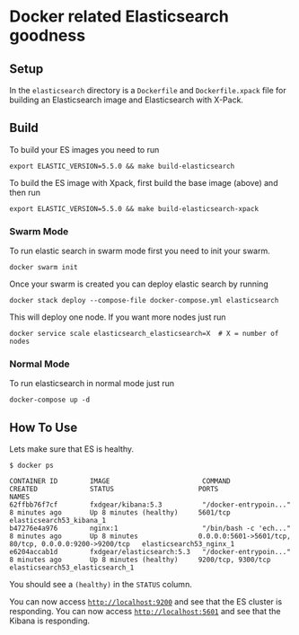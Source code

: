 # Docker related Elasticsearch goodness

## Setup

In the `elasticsearch` directory is a `Dockerfile` and `Dockerfile.xpack` file for
building an Elasticsearch image and Elasticsearch with X-Pack.

## Build

To build your ES images you need to run
```
export ELASTIC_VERSION=5.5.0 && make build-elasticsearch
```

To build the ES image with Xpack, first build the base image (above) and then run

```
export ELASTIC_VERSION=5.5.0 && make build-elasticsearch-xpack
```



### Swarm Mode

To run elastic search in swarm mode first you need to init your swarm.

```
docker swarm init
```

Once your swarm is created you can deploy elastic search by running

```
docker stack deploy --compose-file docker-compose.yml elasticsearch
```

This will deploy one node. If you want more nodes just run

```
docker service scale elasticsearch_elasticsearch=X  # X = number of nodes
```

### Normal Mode

To run elasticsearch in normal mode just run

```
docker-compose up -d
```

## How To Use

Lets make sure that ES is healthy.

```
$ docker ps

CONTAINER ID        IMAGE                       COMMAND                  CREATED             STATUS                     PORTS                                                    NAMES
62ffbb76f7cf        fxdgear/kibana:5.3          "/docker-entrypoin..."   8 minutes ago       Up 8 minutes (healthy)     5601/tcp                                                 elasticsearch53_kibana_1
b47276e4a976        nginx:1                     "/bin/bash -c 'ech..."   8 minutes ago       Up 8 minutes               0.0.0.0:5601->5601/tcp, 80/tcp, 0.0.0.0:9200->9200/tcp   elasticsearch53_nginx_1
e6204accab1d        fxdgear/elasticsearch:5.3   "/docker-entrypoin..."   8 minutes ago       Up 8 minutes (healthy)     9200/tcp, 9300/tcp                                       elasticsearch53_elasticsearch_1
```

You should see a `(healthy)` in the `STATUS` column.

You can now access [`http://localhost:9200`](http://localhost:9200) and see that the ES cluster is responding.
You can now access [`http://localhost:5601`](http://localhost:5601) and see that the Kibana is responding.
